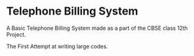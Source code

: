 # Telephone Billing System
A Basic Telephone Billing System made as a part of the CBSE class 12th Project.


The First Attempt at writing large codes.
